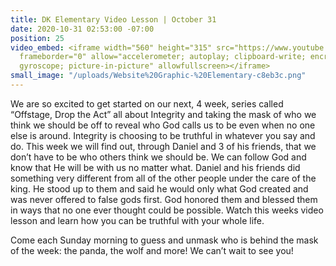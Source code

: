```yaml
---
title: DK Elementary Video Lesson | October 31
date: 2020-10-31 02:53:00 -07:00
position: 25
video_embed: <iframe width="560" height="315" src="https://www.youtube.com/embed/CAzyvSnbBnk"
  frameborder="0" allow="accelerometer; autoplay; clipboard-write; encrypted-media;
  gyroscope; picture-in-picture" allowfullscreen></iframe>
small_image: "/uploads/Website%20Graphic-%20Elementary-c8eb3c.png"
---
```


We are so excited to get started on our next, 4 week, series called “Offstage, Drop the Act” all about Integrity and taking the mask of who we think we should be off to reveal who God calls us to be even when no one else is around. Integrity is choosing to be truthful in whatever you say and do. This week we will find out, through Daniel and 3 of his friends, that we don’t have to be who others think we should be. We can follow God and know that He will be with us no matter what. Daniel and his friends did something very different from all of the other people under the care of the king. He stood up to them and said he would only what God created and was never offered to false gods first. God honored them and blessed them in ways that no one ever thought could be possible. Watch this weeks video lesson and learn how you can be truthful with your whole life.

Come each Sunday morning to guess and unmask who is behind the mask of the week: the panda, the wolf and more! We can’t wait to see you!